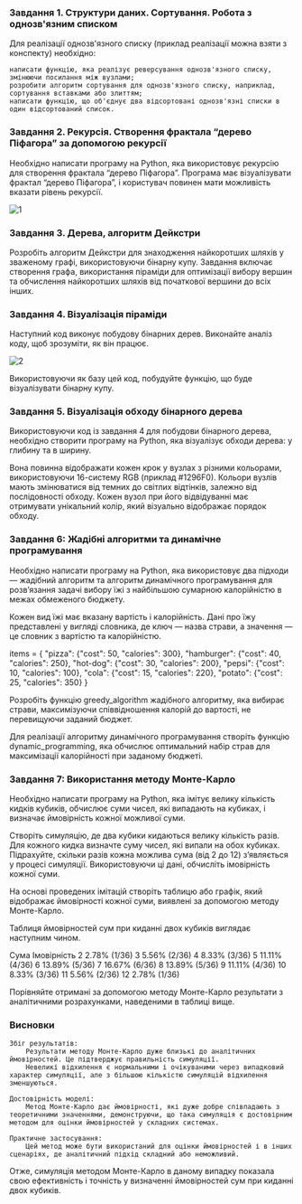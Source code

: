 ### Завдання 1. Структури даних. Сортування. Робота з однозв'язним списком

Для реалізації однозв'язного списку (приклад реалізації можна взяти з конспекту) необхідно:

    написати функцію, яка реалізує реверсування однозв'язного списку, змінюючи посилання між вузлами;
    розробити алгоритм сортування для однозв'язного списку, наприклад, сортування вставками або злиттям;
    написати функцію, що об'єднує два відсортовані однозв'язні списки в один відсортований список.

### Завдання 2. Рекурсія. Створення фрактала “дерево Піфагора” за допомогою рекурсії

Необхідно написати програму на Python, яка використовує рекурсію для створення фрактала “дерево Піфагора”. Програма має візуалізувати фрактал “дерево Піфагора”, і користувач повинен мати можливість вказати рівень рекурсії. 

![1](https://github.com/MykolaKushka/goit-algo-fp/assets/5096207/eff83b00-3025-4dc7-b518-b0abec591894)

### Завдання 3. Дерева, алгоритм Дейкстри

Розробіть алгоритм Дейкстри для знаходження найкоротших шляхів у зваженому графі, використовуючи бінарну купу. Завдання включає створення графа, використання піраміди для оптимізації вибору вершин та обчислення найкоротших шляхів від початкової вершини до всіх інших.

### Завдання 4. Візуалізація піраміди

Наступний код виконує побудову бінарних дерев. Виконайте аналіз коду, щоб зрозуміти, як він працює.

![2](https://github.com/MykolaKushka/goit-algo-fp/assets/5096207/df4a1c64-5329-4640-80b2-8e95580fb6a0)

Використовуючи як базу цей код, побудуйте функцію, що буде візуалізувати бінарну купу.

### Завдання 5. Візуалізація обходу бінарного дерева

Використовуючи код із завдання 4 для побудови бінарного дерева, необхідно створити програму на Python, яка візуалізує обходи дерева: у глибину та в ширину.

Вона повинна відображати кожен крок у вузлах з різними кольорами, використовуючи 16-систему RGB (приклад #1296F0). Кольори вузлів мають змінюватися від темних до світлих відтінків, залежно від послідовності обходу. Кожен вузол при його відвідуванні має отримувати унікальний колір, який візуально відображає порядок обходу.

### Завдання 6: Жадібні алгоритми та динамічне програмування

Необхідно написати програму на Python, яка використовує два підходи — жадібний алгоритм та алгоритм динамічного програмування для розв’язання задачі вибору їжі з найбільшою сумарною калорійністю в межах обмеженого бюджету.

Кожен вид їжі має вказану вартість і калорійність. Дані про їжу представлені у вигляді словника, де ключ — назва страви, а значення — це словник з вартістю та калорійністю.

items = {
    "pizza": {"cost": 50, "calories": 300},
    "hamburger": {"cost": 40, "calories": 250},
    "hot-dog": {"cost": 30, "calories": 200},
    "pepsi": {"cost": 10, "calories": 100},
    "cola": {"cost": 15, "calories": 220},
    "potato": {"cost": 25, "calories": 350}
}

Розробіть функцію greedy_algorithm жадібного алгоритму, яка вибирає страви, максимізуючи співвідношення калорій до вартості, не перевищуючи заданий бюджет.

Для реалізації алгоритму динамічного програмування створіть функцію dynamic_programming, яка обчислює оптимальний набір страв для максимізації калорійності при заданому бюджеті.

### Завдання 7: Використання методу Монте-Карло

Необхідно написати програму на Python, яка імітує велику кількість кидків кубиків, обчислює суми чисел, які випадають на кубиках, і визначає ймовірність кожної можливої суми.

Створіть симуляцію, де два кубики кидаються велику кількість разів. Для кожного кидка визначте суму чисел, які випали на обох кубиках. Підрахуйте, скільки разів кожна можлива сума (від 2 до 12) з’являється у процесі симуляції. Використовуючи ці дані, обчисліть імовірність кожної суми.

На основі проведених імітацій створіть таблицю або графік, який відображає ймовірності кожної суми, виявлені за допомогою методу Монте-Карло.

Таблиця ймовірностей сум при киданні двох кубиків виглядає наступним чином.

Сума	Імовірність
2	2.78% (1/36)
3	5.56% (2/36)
4	8.33% (3/36)
5	11.11% (4/36)
6	13.89% (5/36)
7	16.67% (6/36)
8	13.89% (5/36)
9	11.11% (4/36)
10	8.33% (3/36)
11	5.56% (2/36)
12	2.78% (1/36)

Порівняйте отримані за допомогою методу Монте-Карло результати з аналітичними розрахунками, наведеними в таблиці вище.

### Висновки

    Збіг результатів:
        Результати методу Монте-Карло дуже близькі до аналітичних ймовірностей. Це підтверджує правильність симуляції.
        Невеликі відхилення є нормальними і очікуваними через випадковий характер симуляції, але з більшою кількістю симуляцій відхилення зменшуються.

    Достовірність моделі:
        Метод Монте-Карло дає ймовірності, які дуже добре співпадають з теоретичними значеннями, демонструючи, що така симуляція є достовірним методом для оцінки ймовірностей у складних системах.

    Практичне застосування:
        Цей метод може бути використаний для оцінки ймовірностей і в інших сценаріях, де аналітичний підхід складний або неможливий.

Отже, симуляція методом Монте-Карло в даному випадку показала свою ефективність і точність у визначенні ймовірностей сум при киданні двох кубиків.